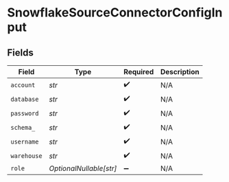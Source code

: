 # SnowflakeSourceConnectorConfigInput


## Fields

| Field                   | Type                    | Required                | Description             |
| ----------------------- | ----------------------- | ----------------------- | ----------------------- |
| `account`               | *str*                   | :heavy_check_mark:      | N/A                     |
| `database`              | *str*                   | :heavy_check_mark:      | N/A                     |
| `password`              | *str*                   | :heavy_check_mark:      | N/A                     |
| `schema_`               | *str*                   | :heavy_check_mark:      | N/A                     |
| `username`              | *str*                   | :heavy_check_mark:      | N/A                     |
| `warehouse`             | *str*                   | :heavy_check_mark:      | N/A                     |
| `role`                  | *OptionalNullable[str]* | :heavy_minus_sign:      | N/A                     |